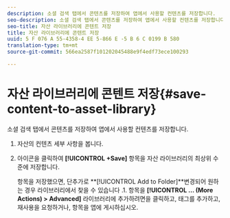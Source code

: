 ```yaml
---
description: 소셜 검색 탭에서 콘텐츠를 저장하여 앱에서 사용할 컨텐츠를 저장합니다.
seo-description: 소셜 검색 탭에서 콘텐츠를 저장하여 앱에서 사용할 컨텐츠를 저장합니다.
seo-title: 자산 라이브러리에 콘텐트 저장
title: 자산 라이브러리에 콘텐트 저장
uuid: 5 F 076 A 55-4358-4 EE 5-866 E -5 B 6 C 0199 B 580
translation-type: tm+mt
source-git-commit: 566ea2587f101202045488e9f4edf73ece100293

---
```



# 자산 라이브러리에 콘텐트 저장{#save-content-to-asset-library}

소셜 검색 탭에서 콘텐츠를 저장하여 앱에서 사용할 컨텐츠를 저장합니다.

1. 자산의 컨텐츠 세부 사항을 봅니다.
1. 아이콘을 클릭하여 **[!UICONTROL +Save]** 항목을 자산 라이브러리의 최상위 수준에 저장합니다.

   항목을 저장했으면, 단추가로 **[!UICONTROL Add to Folder]**변경되어 원하는 경우 라이브러리에서 찾을 수 있습니다 .1. 항목을 **[!UICONTROL … (More Actions) > Advanced]** 라이브러리에 추가하려면을 클릭하고, 태그를 추가하고, 재사용을 요청하거나, 항목을 앱에 게시하십시오.
